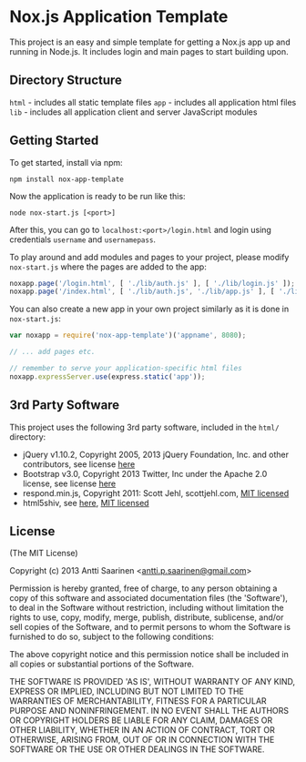 Nox.js Application Template
===

This project is an easy and simple template for getting a Nox.js app up and running in Node.js. It includes login and main pages to start building upon.

Directory Structure
--

`html` - includes all static template files
`app` - includes all application html files
`lib` - includes all application client and server JavaScript modules

Getting Started
--

To get started, install via npm:

```
npm install nox-app-template
```

Now the application is ready to be run like this:

```
node nox-start.js [<port>]
```

After this, you can go to `localhost:<port>/login.html` and login using credentials `username` and `usernamepass`.

To play around and add modules and pages to your project, please modify `nox-start.js` where the pages are added to the app:

```javascript
noxapp.page('/login.html', [ './lib/auth.js' ], [ './lib/login.js' ]);
noxapp.page('/index.html', [ './lib/auth.js', './lib/app.js' ], [ './lib/index.js' ]);
```

You can also create a new app in your own project similarly as it is done in `nox-start.js`:

```javascript
var noxapp = require('nox-app-template')('appname', 8080);

// ... add pages etc.

// remember to serve your application-specific html files
noxapp.expressServer.use(express.static('app')); 
```

3rd Party Software
--

This project uses the following 3rd party software, included in the `html/` directory:

- jQuery v1.10.2, Copyright 2005, 2013 jQuery Foundation, Inc. and other contributors, see license <a href="http://jquery.org/license">here</a>
- Bootstrap v3.0, Copyright 2013 Twitter, Inc under the Apache 2.0 license, see license <a href="https://github.com/twbs/bootstrap/blob/master/LICENSE">here</a>
- respond.min.js, Copyright 2011: Scott Jehl, scottjehl.com, <a href="http://opensource.org/licenses/mit-license.php">MIT licensed</a>
- html5shiv, see <a href="https://code.google.com/p/html5shiv/">here</a>, <a href="http://opensource.org/licenses/mit-license.php">MIT licensed</a>

License
--

(The MIT License)

Copyright (c) 2013 Antti Saarinen &lt;antti.p.saarinen@gmail.com&gt;

Permission is hereby granted, free of charge, to any person obtaining a copy of this software and associated documentation files (the 'Software'), to deal in the Software without restriction, including without limitation the rights to use, copy, modify, merge, publish, distribute, sublicense, and/or sell copies of the Software, and to permit persons to whom the Software is furnished to do so, subject to the following conditions:

The above copyright notice and this permission notice shall be included in all copies or substantial portions of the Software.

THE SOFTWARE IS PROVIDED 'AS IS', WITHOUT WARRANTY OF ANY KIND, EXPRESS OR IMPLIED, INCLUDING BUT NOT LIMITED TO THE WARRANTIES OF MERCHANTABILITY, FITNESS FOR A PARTICULAR PURPOSE AND NONINFRINGEMENT. IN NO EVENT SHALL THE AUTHORS OR COPYRIGHT HOLDERS BE LIABLE FOR ANY CLAIM, DAMAGES OR OTHER LIABILITY, WHETHER IN AN ACTION OF CONTRACT, TORT OR OTHERWISE, ARISING FROM, OUT OF OR IN CONNECTION WITH THE SOFTWARE OR THE USE OR OTHER DEALINGS IN THE SOFTWARE.

